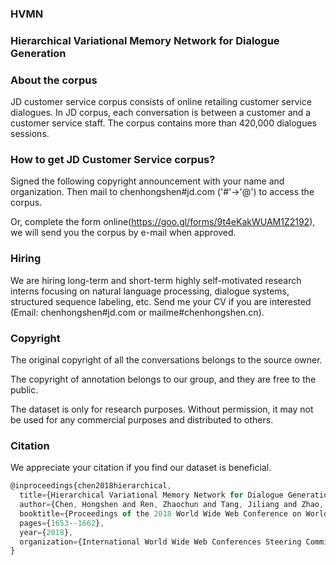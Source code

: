 ### HVMN

### Hierarchical Variational Memory Network for Dialogue Generation

### About the corpus
JD customer service corpus consists of online retailing customer service dialogues. In JD corpus, each conversation is between a customer and a customer service
staff. The corpus contains  more than 420,000 dialogues sessions.


### How to get JD Customer Service corpus?
Signed the following copyright announcement with your name and organization. 
Then mail to chenhongshen#jd.com ('#'->'@') to access the corpus.

Or,
complete the form online(https://goo.gl/forms/9t4eKakWUAM1Z2192), we will send you the corpus by e-mail when approved.

### Hiring
We are hiring long-term and short-term highly self-motivated research interns focusing on natural language processing, dialogue systems, structured sequence labeling, etc. Send me your CV if you are interested (Email: chenhongshen#jd.com or mailme#chenhongshen.cn). 

### Copyright

The original copyright of all the conversations belongs to the source owner.

The copyright of annotation belongs to our group, and they are free to the public.

The dataset is only for research purposes. Without permission, it may not be used for any commercial purposes and distributed to others.


### Citation

We appreciate your citation if you find our dataset is beneficial.

```javascript
@inproceedings{chen2018hierarchical,
  title={Hierarchical Variational Memory Network for Dialogue Generation},
  author={Chen, Hongshen and Ren, Zhaochun and Tang, Jiliang and Zhao, Yihong Eric and Yin, Dawei},
  booktitle={Proceedings of the 2018 World Wide Web Conference on World Wide Web},
  pages={1653--1662},
  year={2018},
  organization={International World Wide Web Conferences Steering Committee}
}
```

